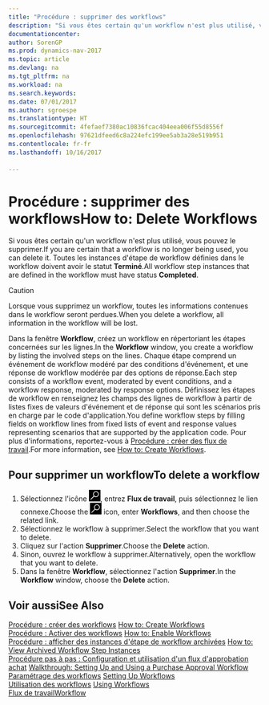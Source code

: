 ```yaml
---
title: "Procédure : supprimer des workflows"
description: "Si vous êtes certain qu'un workflow n'est plus utilisé, vous pouvez le supprimer. Toutes les instances d'étape de workflow définies dans le workflow doivent avoir le statut **Terminé**."
documentationcenter: 
author: SorenGP
ms.prod: dynamics-nav-2017
ms.topic: article
ms.devlang: na
ms.tgt_pltfrm: na
ms.workload: na
ms.search.keywords: 
ms.date: 07/01/2017
ms.author: sgroespe
ms.translationtype: HT
ms.sourcegitcommit: 4fefaef7380ac10836fcac404eea006f55d8556f
ms.openlocfilehash: 97621dfeed6c8a224efc199ee5ab3a28e519b951
ms.contentlocale: fr-fr
ms.lasthandoff: 10/16/2017

---
```

# <a name="how-to-delete-workflows"></a><span data-ttu-id="fdc33-104">Procédure : supprimer des workflows</span><span class="sxs-lookup"><span data-stu-id="fdc33-104">How to: Delete Workflows</span></span>
<span data-ttu-id="fdc33-105">Si vous êtes certain qu'un workflow n'est plus utilisé, vous pouvez le supprimer.</span><span class="sxs-lookup"><span data-stu-id="fdc33-105">If you are certain that a workflow is no longer being used, you can delete it.</span></span> <span data-ttu-id="fdc33-106">Toutes les instances d'étape de workflow définies dans le workflow doivent avoir le statut **Terminé**.</span><span class="sxs-lookup"><span data-stu-id="fdc33-106">All workflow step instances that are defined in the workflow must have status **Completed**.</span></span>  

> [!CAUTION]  
>  <span data-ttu-id="fdc33-107">Lorsque vous supprimez un workflow, toutes les informations contenues dans le workflow seront perdues.</span><span class="sxs-lookup"><span data-stu-id="fdc33-107">When you delete a workflow, all information in the workflow will be lost.</span></span>  

 <span data-ttu-id="fdc33-108">Dans la fenêtre **Workflow**, créez un workflow en répertoriant les étapes concernées sur les lignes.</span><span class="sxs-lookup"><span data-stu-id="fdc33-108">In the **Workflow** window, you create a workflow by listing the involved steps on the lines.</span></span> <span data-ttu-id="fdc33-109">Chaque étape comprend un événement de workflow modéré par des conditions d'événement, et une réponse de workflow modérée par des options de réponse.</span><span class="sxs-lookup"><span data-stu-id="fdc33-109">Each step consists of a workflow event, moderated by event conditions, and a workflow response, moderated by response options.</span></span> <span data-ttu-id="fdc33-110">Définissez les étapes de workflow en renseignez les champs des lignes de workflow à partir de listes fixes de valeurs d'événement et de réponse qui sont les scénarios pris en charge par le code d'application.</span><span class="sxs-lookup"><span data-stu-id="fdc33-110">You define workflow steps by filling fields on workflow lines from fixed lists of event and response values representing scenarios that are supported by the application code.</span></span> <span data-ttu-id="fdc33-111">Pour plus d'informations, reportez\-vous à [Procédure : créer des flux de travail](across-how-to-create-workflows.md).</span><span class="sxs-lookup"><span data-stu-id="fdc33-111">For more information, see [How to: Create Workflows](across-how-to-create-workflows.md).</span></span>  

## <a name="to-delete-a-workflow"></a><span data-ttu-id="fdc33-112">Pour supprimer un workflow</span><span class="sxs-lookup"><span data-stu-id="fdc33-112">To delete a workflow</span></span>  
1.  <span data-ttu-id="fdc33-113">Sélectionnez l'icône ![Page ou état pour la recherche](media/ui-search/search_small.png "Page ou état pour la recherche"), entrez **Flux de travail**, puis sélectionnez le lien connexe.</span><span class="sxs-lookup"><span data-stu-id="fdc33-113">Choose the ![Search for Page or Report](media/ui-search/search_small.png "Search for Page or Report icon") icon, enter **Workflows**, and then choose the related link.</span></span>  
2.  <span data-ttu-id="fdc33-114">Sélectionnez le workflow à supprimer.</span><span class="sxs-lookup"><span data-stu-id="fdc33-114">Select the workflow that you want to delete.</span></span>  
3.  <span data-ttu-id="fdc33-115">Cliquez sur l'action **Supprimer**.</span><span class="sxs-lookup"><span data-stu-id="fdc33-115">Choose the **Delete** action.</span></span>  
4.  <span data-ttu-id="fdc33-116">Sinon, ouvrez le workflow à supprimer.</span><span class="sxs-lookup"><span data-stu-id="fdc33-116">Alternatively, open the workflow that you want to delete.</span></span>  
5.  <span data-ttu-id="fdc33-117">Dans la fenêtre **Workflow**, sélectionnez l'action **Supprimer**.</span><span class="sxs-lookup"><span data-stu-id="fdc33-117">In the **Workflow** window, choose the **Delete** action.</span></span>  

## <a name="see-also"></a><span data-ttu-id="fdc33-118">Voir aussi</span><span class="sxs-lookup"><span data-stu-id="fdc33-118">See Also</span></span>  
 <span data-ttu-id="fdc33-119">[Procédure : créer des workflows](across-how-to-create-workflows.md) </span><span class="sxs-lookup"><span data-stu-id="fdc33-119">[How to: Create Workflows](across-how-to-create-workflows.md) </span></span>  
 <span data-ttu-id="fdc33-120">[Procédure : Activer des workflows](across-how-to-enable-workflows.md) </span><span class="sxs-lookup"><span data-stu-id="fdc33-120">[How to: Enable Workflows](across-how-to-enable-workflows.md) </span></span>  
 <span data-ttu-id="fdc33-121">[Procédure : afficher des instances d'étape de workflow archivées](across-how-to-view-archived-workflow-step-instances.md) </span><span class="sxs-lookup"><span data-stu-id="fdc33-121">[How to: View Archived Workflow Step Instances](across-how-to-view-archived-workflow-step-instances.md) </span></span>  
 <span data-ttu-id="fdc33-122">[Procédure pas à pas : Configuration et utilisation d'un flux d'approbation achat](walkthrough-setting-up-and-using-a-purchase-approval-workflow.md) </span><span class="sxs-lookup"><span data-stu-id="fdc33-122">[Walkthrough: Setting Up and Using a Purchase Approval Workflow](walkthrough-setting-up-and-using-a-purchase-approval-workflow.md) </span></span>  
 <span data-ttu-id="fdc33-123">[Paramétrage des workflows](across-set-up-workflows.md) </span><span class="sxs-lookup"><span data-stu-id="fdc33-123">[Setting Up Workflows](across-set-up-workflows.md) </span></span>  
 <span data-ttu-id="fdc33-124">[Utilisation des workflows](across-use-workflows.md) </span><span class="sxs-lookup"><span data-stu-id="fdc33-124">[Using Workflows](across-use-workflows.md) </span></span>  
 [<span data-ttu-id="fdc33-125">Flux de travail</span><span class="sxs-lookup"><span data-stu-id="fdc33-125">Workflow</span></span>](across-workflow.md)   


